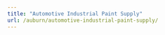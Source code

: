 ```yaml
---
title: "Automotive Industrial Paint Supply"
url: /auburn/automotive-industrial-paint-supply/
---
```

